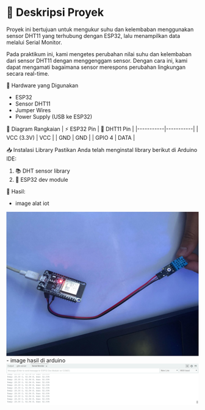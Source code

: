 # 📘 Deskripsi Proyek
Proyek ini bertujuan untuk mengukur suhu dan kelembaban menggunakan sensor DHT11 yang terhubung dengan ESP32, lalu menampilkan data melalui Serial Monitor. 

Pada praktikum ini, kami mengetes perubahan nilai suhu dan kelembaban dari sensor DHT11 dengan menggenggam sensor. Dengan cara ini, kami dapat mengamati bagaimana sensor merespons perubahan lingkungan secara real-time.

🔧 Hardware yang Digunakan
- ESP32
- Sensor DHT11
- Jumper Wires
- Power Supply (USB ke ESP32)

📡 Diagram Rangkaian
| ⚡ ESP32 Pin | 🔗 DHT11 Pin |
|-----------|-----------|
| VCC (3.3V) | VCC |
| GND | GND |
| GPIO 4 | DATA |

📥 Instalasi Library
Pastikan Anda telah menginstal library berikut di Arduino IDE:
1. 📚 DHT sensor library
2. 📂 ESP32 dev module

🚀 Hasil:
- image alat iot
<img src = "image.jpg">
- image hasil di arduino
<img src = "image2.png">
